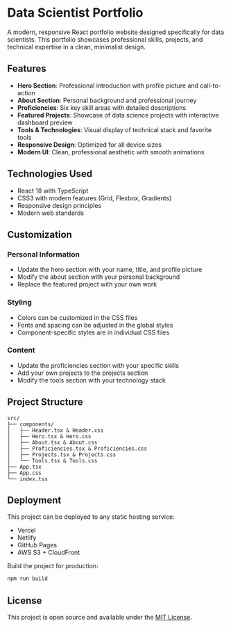 # Data Scientist Portfolio

A modern, responsive React portfolio website designed specifically for data scientists. This portfolio showcases professional skills, projects, and technical expertise in a clean, minimalist design.

## Features

- **Hero Section**: Professional introduction with profile picture and call-to-action
- **About Section**: Personal background and professional journey
- **Proficiencies**: Six key skill areas with detailed descriptions
- **Featured Projects**: Showcase of data science projects with interactive dashboard preview
- **Tools & Technologies**: Visual display of technical stack and favorite tools
- **Responsive Design**: Optimized for all device sizes
- **Modern UI**: Clean, professional aesthetic with smooth animations

## Technologies Used

- React 18 with TypeScript
- CSS3 with modern features (Grid, Flexbox, Gradients)
- Responsive design principles
- Modern web standards

## Customization

### Personal Information
- Update the hero section with your name, title, and profile picture
- Modify the about section with your personal background
- Replace the featured project with your own work

### Styling
- Colors can be customized in the CSS files
- Fonts and spacing can be adjusted in the global styles
- Component-specific styles are in individual CSS files

### Content
- Update the proficiencies section with your specific skills
- Add your own projects to the projects section
- Modify the tools section with your technology stack

## Project Structure

```
src/
├── components/
│   ├── Header.tsx & Header.css
│   ├── Hero.tsx & Hero.css
│   ├── About.tsx & About.css
│   ├── Proficiencies.tsx & Proficiencies.css
│   ├── Projects.tsx & Projects.css
│   └── Tools.tsx & Tools.css
├── App.tsx
├── App.css
└── index.tsx
```

## Deployment

This project can be deployed to any static hosting service:
- Vercel
- Netlify
- GitHub Pages
- AWS S3 + CloudFront

Build the project for production:
```bash
npm run build
```

## License

This project is open source and available under the [MIT License](LICENSE).